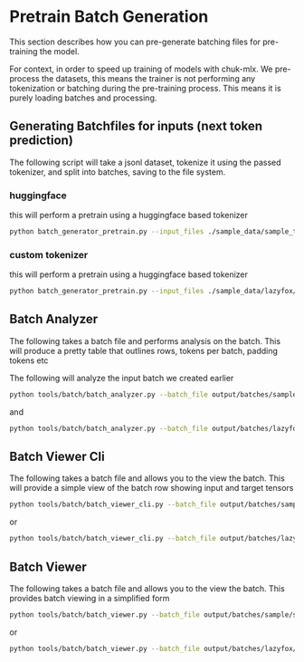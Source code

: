# Pretrain Batch Generation
This section describes how you can pre-generate batching files for pre-training the model.

For context, in order to speed up training of models with chuk-mlx.  We pre-process the datasets, this means the trainer is not performing any tokenization or batching during the pre-training process.  This means it is purely loading batches and processing.

## Generating Batchfiles for inputs (next token prediction)
The following script will take a jsonl dataset, tokenize it using the passed tokenizer, and split into batches, saving to the file system.

### huggingface
this will perform a pretrain using a huggingface based tokenizer

```bash
python batch_generator_pretrain.py --input_files ./sample_data/sample_training_data_small.jsonl --tokenizer ibm-granite/granite-3b-code-instruct --output_directory ./output/batches/sample --file_prefix sample --max_sequence_length 8096 --batch_size 2
```

### custom tokenizer
this will perform a pretrain using a huggingface based tokenizer

```bash
python batch_generator_pretrain.py --input_files ./sample_data/lazyfox/lazyfox_train.jsonl --tokenizer lazyfox --output_directory ./output/batches/lazyfox --file_prefix lazyfox --max_sequence_length 12 --batch_size 2
```

## Batch Analyzer
The following takes a batch file and performs analysis on the batch.
This will produce a pretty table that outlines rows, tokens per batch, padding tokens etc

The following will analyze the input batch we created earlier

```bash
python tools/batch/batch_analyzer.py --batch_file output/batches/sample/sample_batch_0001.npz --tokenizer ibm-granite/granite-3b-code-instruct
```

and

```bash
python tools/batch/batch_analyzer.py --batch_file output/batches/lazyfox/lazyfox_batch_0001.npz --tokenizer lazyfox
```

## Batch Viewer Cli
The following takes a batch file and allows you to the view the batch.
This will provide a simple view of the batch row showing input and target tensors

```bash
python tools/batch/batch_viewer_cli.py --batch_file output/batches/sample/sample_batch_0001.npz --tokenizer ibm-granite/granite-3b-code-instruct
```

or

```bash
python tools/batch/batch_viewer_cli.py --batch_file output/batches/lazyfox/lazyfox_batch_0001.npz --tokenizer lazyfox
```


## Batch Viewer
The following takes a batch file and allows you to the view the batch.
This provides batch viewing in a simplified form

```bash
python tools/batch/batch_viewer.py --batch_file output/batches/sample/sample_batch_0001.npz --tokenizer ibm-granite/granite-3b-code-instruct
```

or

```bash
python tools/batch/batch_viewer.py --batch_file output/batches/lazyfox/lazyfox_batch_0001.npz --tokenizer lazyfox
```

